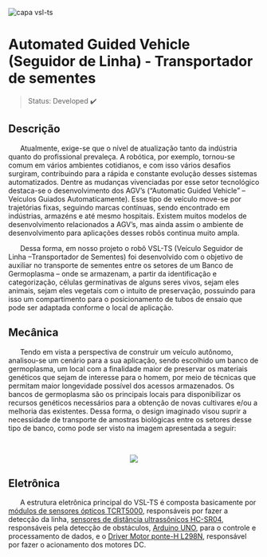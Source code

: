 ![capa vsl-ts](https://user-images.githubusercontent.com/86898996/164748915-a4197cbb-251f-4dd8-ae75-40d8c124fe93.png)
<h1>Automated Guided Vehicle (Seguidor de Linha) - Transportador de sementes</h1> 

> Status: Developed ✔️

## Descrição
<p>&nbsp;&nbsp;&nbsp;&nbsp;&nbsp;&nbsp;Atualmente, exige-se que o nível de atualização tanto da indústria quanto do profissional  prevaleça. A robótica, por exemplo,  tornou-se  comum  em  vários ambientes cotidianos, e com isso vários desafios surgiram, contribuindo para a rápida e constante evolução desses   sistemas   automatizados.   Dentre as   mudanças vivenciadas  por  esse  setor  tecnológico  destaca-se  o  desenvolvimento  dos  AGV’s (“Automatic Guided Vehicle” –Veículos  Guiados  Automaticamente).  Esse  tipo  de veículo move-se por trajetórias fixas, seguindo marcas contínuas, sendo encontrado em  indústrias,  armazéns  e  até  mesmo  hospitais.  Existem  muitos  modelos  de desenvolvimento  relacionados  a  AGV’s,  mas  ainda  assim  o  ambiente  de desenvolvimento para aplicações desses robôs continua muito ampla.</p>
<p>&nbsp;&nbsp;&nbsp;&nbsp;&nbsp;&nbsp;Dessa forma,  em  nosso  projeto  o  robô  VSL-TS  (Veículo  Seguidor  de  Linha –Transportador de Sementes) foi desenvolvido com o objetivo de auxiliar no transporte de sementes entre os setores de um Banco de Germoplasma – onde se armazenam, a partir da identificação e categorização, células germinativas de alguns seres vivos, sejam eles animais, sejam eles vegetais com o intuito de preservação, possuindo para isso  um  compartimento  para  o  posicionamento  de  tubos  de  ensaio  que  pode  ser adaptada conforme o local de aplicação.</p>

## Mecânica
<p>&nbsp;&nbsp;&nbsp;&nbsp;&nbsp;&nbsp;Tendo em vista a perspectiva de construir um veículo autônomo, analisou-se um  cenário  para  a  sua  aplicação,  sendo  escolhido  um  banco  de  germoplasma,  um local  com  a  finalidade  maior  de  preservar  os  materiais  genéticos  que  sejam  de interesse  para  o  homem,  por  meio  de  técnicas  que  permitam  maior  longevidade possível dos acessos armazenados. Os  bancos  de  germoplasma  são  os  principais  locais  para  disponibilizar  os recursos genéticos necessários para a obtenção de novas cultivares e/ou a melhoria das  existentes. Dessa  forma,  o design imaginado  visou  suprir  a  necessidade  de transporte de amostras biológicas entre os setores desse tipo de banco, como pode ser visto na imagem apresentada a seguir:</p>
<br>
<p>
<center>
 <img src="https://user-images.githubusercontent.com/86898996/164794333-fb95136e-3a5d-4c89-9833-2eb8b6a37c53.png">
</center>
</p>

## Eletrônica
<p>
&nbsp;&nbsp;&nbsp;&nbsp;&nbsp;&nbsp;A estrutura eletrônica principal do VSL-TS é composta basicamente por <a href="https://www.vishay.com/docs/83760/tcrt5000.pdf">módulos de sensores ópticos TCRT5000</a>, responsáveis por fazer a detecção da linha, <a href="https://cdn.sparkfun.com/datasheets/Sensors/Proximity/HCSR04.pdf">sensores de distância ultrassônicos HC-SR04</a>, responsáveis pela detecção de obstáculos, <a href="https://docs.arduino.cc/resources/datasheets/A000066-datasheet.pdf">Arduino UNO</a>, para o controle e processamento de dados, e o <a href="https://www.filipeflop.com/produto/driver-motor-ponte-h-l298n/">Driver Motor ponte-H L298N</a>, responsável por fazer o acionamento dos motores DC.
</p>
<br>
<img src="">
 
